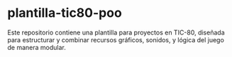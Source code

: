 # plantilla-tic80-poo
Este repositorio contiene una plantilla para proyectos en TIC-80, diseñada para estructurar y combinar recursos gráficos, sonidos, y lógica del juego de manera modular.
